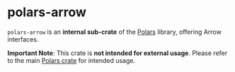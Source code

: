 # polars-arrow

`polars-arrow` is an **internal sub-crate** of the [Polars](https://crates.io/crates/polars) library, offering Arrow interfaces.

**Important Note**: This crate is **not intended for external usage**. Please refer to the main [Polars crate](https://crates.io/crates/polars) for intended usage.

